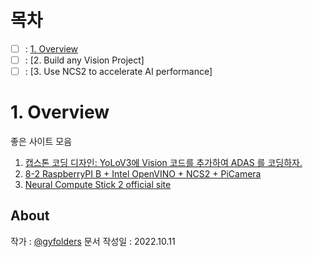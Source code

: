 # 목차
 
- [ ] : [1. Overview](https://github.com/gyfolder/Neural-Compute-Chip-2/tree/main/1.%20Overview#1-overview)
- [ ] : [2. Build any Vision Project]
- [ ] : [3. Use NCS2 to accelerate AI performance]

# 1. Overview

좋은 사이트 모음
1. [캡스톤 코딩 디자인: YoLoV3에 Vision 코드를 추가하여 ADAS 를 코딩하자.](https://ejleep1.tistory.com/1386)
2. [8-2 RaspberryPI B + Intel OpenVINO + NCS2 + PiCamera](https://ejleep1.tistory.com/907)
3. [Neural Compute Stick 2 official site](https://www.intel.com/content/www/us/en/developer/tools/neural-compute-stick/overview.html)
<!--
<img src="https://user-images.githubusercontent.com/66783849/186354299-240ec4d0-d9a5-4f4b-b14c-e7b2769c9dca.png" width="68%">
<img src="https://user-images.githubusercontent.com/66783849/186370580-bf780d61-7054-4819-8f2e-408443957b54.png" width="29%">
-->
## About

작가 : [@gyfolders](https://github.com/gyfolders)
문서 작성일 : 2022.10.11